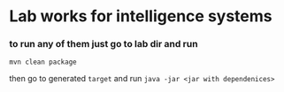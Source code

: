 # Lab works for intelligence systems
### to run any of them just go to lab dir and run
`mvn clean package`

then go to generated `target` and run
`java -jar <jar with dependenices>` 